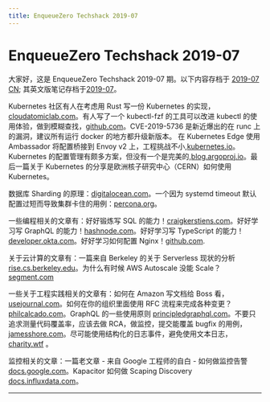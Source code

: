 ```yaml
---
title: EnqueueZero Techshack 2019-07
---
```


# EnqueueZero Techshack 2019-07

大家好，这是 EnqueueZero Techshack 2019-07 期。以下内容存档于 [2019-07 CN](https://enqueuezero.com/techshack.weekly/2019-07-CN.html); 其英文版笔记存档于[2019-07](https://enqueuezero.com/techshack.weekly/2019-07.html)。

Kubernetes 社区有人在考虑用 Rust 写一份 Kubernetes 的实现，[cloudatomiclab.com](https://www.cloudatomiclab.com/rustyk8s/)。有人写了一个 kubectl-fzf 的工具可以改进 kubectl 的使用体验，做到模糊查找，[github.com](https://github.com/bonnefoa/kubectl-fzf)。CVE-2019-5736 是新近爆出的在 runc 上的漏洞，建议所有运行 docker 的地方都升级新版本。 在 Kubernetes Edge  使用 Ambassador 将配置桥接到 Envoy v2 上，工程挑战不小,[kubernetes.io](https://kubernetes.io/blog/2019/02/12/building-a-kubernetes-edge-control-plane-for-envoy-v2/)。Kubernetes 的配置管理有颇多方案，但没有一个是完美的,[blog.argoproj.io](https://blog.argoproj.io/the-state-of-kubernetes-configuration-management-d8b06c1205)。最后一篇关于 Kubernetes 的分享是欧洲核子研究中心（CERN）如何使用 Kubernetes。

数据库 Sharding 的原理：[digitalocean.com](https://www.digitalocean.com/community/tutorials/understanding-database-sharding)。一个因为 systemd timeout 默认配置过短而导致集群卡住的用例：[percona.org](https://www.percona.com/blog/2019/02/12/debugging-mariadb-galera-cluster-sst-problems-a-tale-of-a-funny-experience/)。

一些编程相关的文章有：好好锻炼写 SQL 的能力！[craigkerstiens.com](http://www.craigkerstiens.com/2019/02/12/sql-most-valuable-skill/)。好好学习写 GraphQL 的能力！[hashnode.com](https://hashnode.com/post/why-graphql-is-the-future-of-apis-cjs1r2hhe000rn9s23v9bydoq)。好好学习写 TypeScript 的能力！[developer.okta.com](https://developer.okta.com/blog/2019/02/11/if-it-aint-typescript)。好好学习如何配置 Nginx！[github.com](https://github.com/trimstray/nginx-quick-reference).

关于云计算的文章有：一篇来自 Berkeley 的关于 Serverless 现状的分析 [rise.cs.berkeley.edu](https://rise.cs.berkeley.edu/blog/a-berkeley-view-on-serverless-computing/)。为什么有时候 AWS Autoscale 没能 Scale？[segment.com](https://segment.com/blog/when-aws-autoscale-doesn-t/)

一些关于工程实践相关的文章有：如何在 Amazon 写文档给 Boss 看，[usejournal.com](https://blog.usejournal.com/writing-docs-at-amazon-e025808616bd)。如何在你的组织里面使用 RFC 流程来完成各种变更？[philcalcado.com](http://philcalcado.com/2018/11/19/a_structured_rfc_process.html)。GraphQL 的一些使用原则 [principledgraphql.com](https://principledgraphql.com/)。不要只追求测量代码覆盖率，应该去做 RCA，做监控，提交能覆盖 bugfix 的用例，[jamesshore.com](https://www.jamesshore.com/Blog/Dont-Measure-Unit-Test-Code-Coverage.html)。尽可能使用结构化的日志事件，避免使用文本日志，[charity.wtf](https://charity.wtf/2019/02/05/logs-vs-structured-events/)
。

监控相关的文章：一篇老文章 - 来自 Google 工程师的自白 - 如何做监控告警 [docs.google.com](https://docs.google.com/document/d/199PqyG3UsyXlwieHaqbGiWVa8eMWi8zzAn0YfcApr8Q/edit)。Kapacitor 如何做 Scaping Discovery [docs.influxdata.com](https://docs.influxdata.com/kapacitor/v1.5/working/scraping-and-discovery/)。


---

<SubscribeCNList />

<TechshackHeader />

